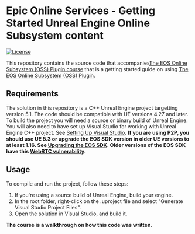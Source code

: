 # Epic Online Services - Getting Started Unreal Engine Online Subsystem content

[![License](https://img.shields.io/github/license/mashape/apistatus.svg)](../LICENSE)

This repository contains the source code that accompanies[The EOS Online Subsystem (OSS) Plugin course](https://dev.epicgames.com/community/learning/courses/1px/unreal-engine-online-services-the-eos-online-subsystem-oss-plugin/Lnjn/unreal-engine-online-services-introduction) that is a getting started guide on using [The EOS Online Subsystem (OSS) Plugin](https://dev.epicgames.com/documentation/en-us/unreal-engine/online-subsystem-eos-plugin-in-unreal-engine?application_version=5.1).

## Requirements

The solution in this repository is a C++ Unreal Engine project targetting version 5.1. The code should be compatible with UE versions 4.27 and later. To build the project you will need a source or binary build of Unreal Engine. You will also need to have set up Visual Studio for working with Unreal Engine C++ project. See [Setting Up Visual Studio](https://docs.unrealengine.com/5.1/en-US/setting-up-visual-studio-development-environment-for-cplusplus-projects-in-unreal-engine/). **If you are using P2P, you should use UE 5.3 or upgrade the EOS SDK version in older UE versions to at least 1.16. See [Upgrading the EOS SDK](https://docs.unrealengine.com/5.2/en-US/upgrading-the-eos-sdk-in-unreal-engine/). Older versions of the EOS SDK have this [WebRTC vulnerability](https://eoshelp.epicgames.com/s/news/eos-news-article-MCVDBTZSVM7VAJHF4ZGJVXZM52I4?language=en_US).**

## Usage

To compile and run the project, follow these steps:

1. If you're using a source build of Unreal Engine, build your engine. 
2. In the root folder, right-click on the .uproject file and select "Generate Visual Studio Project Files". 
3. Open the solution in Visual Studio, and build it. 

**The course is a walkthrough on how this code was written.**  

